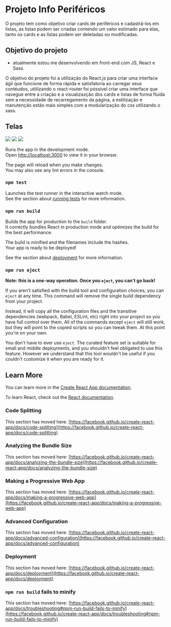 # Projeto Info Periféricos

O projeto tem como objetivo criar cards de periféricos e cadastrá-los em listas, as listas podem ser criadas contendo um valor estimado para elas, tanto os cards e
as listas podem ser deletadas ou modificadas.

## Objetivo do projeto
- atualmente estou me desenvolvendo em front-end com JS, React e Sass.

O objetivo do projeto foi a utilização do React.js para criar uma interface ágil que funcione de forma rápida e satisfatoria ao carregar seus contéudos, utiilizando o
react-router foi póssivel criar uma interface que navegue entre a criação e a visualizazção dos cards e listas de forma fluida sem a necessidade de recarregamento da página, a estilização e manutenção estão mais simples com a modularização do css utilizando o sass.
 
## Telas
<div>
  <img src="https://user-images.githubusercontent.com/103278618/225445293-59f034a2-1e18-4ecd-93a7-a9fb0d62a8f8.png" />
  <img src="https://user-images.githubusercontent.com/103278618/225445303-b73227d7-f7a4-47eb-a675-1a5202d00163.png" />
  <img src="https://user-images.githubusercontent.com/103278618/225445304-a07a8a81-eab9-4c1c-ae6a-8ddcf736a56b.png" />
<div>



Runs the app in the development mode.\
Open [http://localhost:3000](http://localhost:3000) to view it in your browser.

The page will reload when you make changes.\
You may also see any lint errors in the console.

### `npm test`

Launches the test runner in the interactive watch mode.\
See the section about [running tests](https://facebook.github.io/create-react-app/docs/running-tests) for more information.

### `npm run build`

Builds the app for production to the `build` folder.\
It correctly bundles React in production mode and optimizes the build for the best performance.

The build is minified and the filenames include the hashes.\
Your app is ready to be deployed!

See the section about [deployment](https://facebook.github.io/create-react-app/docs/deployment) for more information.

### `npm run eject`

**Note: this is a one-way operation. Once you `eject`, you can't go back!**

If you aren't satisfied with the build tool and configuration choices, you can `eject` at any time. This command will remove the single build dependency from your project.

Instead, it will copy all the configuration files and the transitive dependencies (webpack, Babel, ESLint, etc) right into your project so you have full control over them. All of the commands except `eject` will still work, but they will point to the copied scripts so you can tweak them. At this point you're on your own.

You don't have to ever use `eject`. The curated feature set is suitable for small and middle deployments, and you shouldn't feel obligated to use this feature. However we understand that this tool wouldn't be useful if you couldn't customize it when you are ready for it.

## Learn More

You can learn more in the [Create React App documentation](https://facebook.github.io/create-react-app/docs/getting-started).

To learn React, check out the [React documentation](https://reactjs.org/).

### Code Splitting

This section has moved here: [https://facebook.github.io/create-react-app/docs/code-splitting](https://facebook.github.io/create-react-app/docs/code-splitting)

### Analyzing the Bundle Size

This section has moved here: [https://facebook.github.io/create-react-app/docs/analyzing-the-bundle-size](https://facebook.github.io/create-react-app/docs/analyzing-the-bundle-size)

### Making a Progressive Web App

This section has moved here: [https://facebook.github.io/create-react-app/docs/making-a-progressive-web-app](https://facebook.github.io/create-react-app/docs/making-a-progressive-web-app)

### Advanced Configuration

This section has moved here: [https://facebook.github.io/create-react-app/docs/advanced-configuration](https://facebook.github.io/create-react-app/docs/advanced-configuration)

### Deployment

This section has moved here: [https://facebook.github.io/create-react-app/docs/deployment](https://facebook.github.io/create-react-app/docs/deployment)

### `npm run build` fails to minify

This section has moved here: [https://facebook.github.io/create-react-app/docs/troubleshooting#npm-run-build-fails-to-minify](https://facebook.github.io/create-react-app/docs/troubleshooting#npm-run-build-fails-to-minify)
